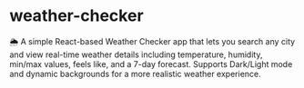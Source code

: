 # weather-checker
🌦️ A simple React-based Weather Checker app that lets you search any city and view real-time weather details including temperature, humidity, min/max values, feels like, and a 7-day forecast. Supports Dark/Light mode and dynamic backgrounds for a more realistic weather experience.
